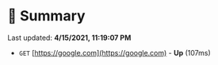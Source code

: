 # 📖 Summary
Last updated: **4/15/2021, 11:19:07 PM**

- `GET` [https://google.com](https://google.com) - **Up** (107ms)
